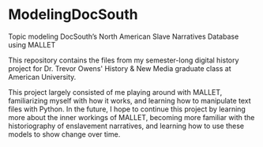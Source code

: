 # ModelingDocSouth
Topic modeling DocSouth’s North American Slave Narratives Database using MALLET

This repository contains the files from my semester-long digital history project for Dr. Trevor Owens' History & New Media graduate class at American University.

This project largely consisted of me playing around with MALLET, familiarizing myself with how it works, and learning how to manipulate text files with Python. In the future, I hope to continue this project by learning more about the inner workings of MALLET, becoming more familiar with the historiography of enslavement narratives, and learning how to use these models to show change over time.
